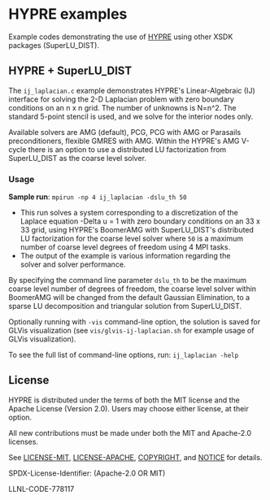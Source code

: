 <!--
Copyright 1998-2019 Lawrence Livermore National Security, LLC and other
HYPRE Project Developers. See the top-level COPYRIGHT file for details.

SPDX-License-Identifier: (Apache-2.0 OR MIT)
-->
# HYPRE examples

Example codes demonstrating the use of [HYPRE](https://computing.llnl.gov/projects/hypre-scalable-linear-solvers-multigrid-methods) using other XSDK packages (SuperLU_DIST).

## HYPRE + SuperLU_DIST

The `ij_laplacian.c` example demonstrates HYPRE's Linear-Algebraic (IJ) interface
for solving the 2-D Laplacian problem with zero boundary conditions on an n x n grid.
The number of unknowns is N=n^2.
The standard 5-point stencil is used, and we solve for the interior nodes only.

Available solvers are AMG (default), PCG, PCG with AMG or Parasails
preconditioners, flexible GMRES with AMG. 
Within the HYPRE's AMG V-cycle there is an option to use a 
distributed LU factorization from
SuperLU_DIST as the coarse level solver.

### Usage

**Sample run**:   `mpirun -np 4 ij_laplacian -dslu_th 50`

 - This run solves a system corresponding to a discretization 
    of the Laplace equation -Delta u = 1 with zero boundary
    conditions on an 33 x 33 grid, using HYPRE's BoomerAMG with SuperLU_DIST's
    distributed LU factorization for the coarse level solver where `50` 
    is a maximum number of coarse level degrees of freedom using 4 MPI tasks. 
 - The output of the example is various information regarding the  
    solver and solver performance. 

By specifying the command line parameter `dslu_th` to be
the maximum coarse level number of degrees of freedom, the
coarse level solver within BoomerAMG will be changed from the
default Gaussian Elimination, to a sparse LU decomposition and
triangular solution from SuperLU_DIST.

Optionally running with `-vis` command-line option, the solution is saved for GLVis visualization (see `vis/glvis-ij-laplacian.sh` for example usage of GLVis visualization).

To see the full list of command-line options, run: `ij_laplacian -help`

## License
HYPRE is distributed under the terms of both the MIT license and the Apache
License (Version 2.0). Users may choose either license, at their option.

All new contributions must be made under both the MIT and Apache-2.0 licenses.

See [LICENSE-MIT](./LICENSE-MIT), [LICENSE-APACHE](./LICENSE-APACHE),
[COPYRIGHT](./COPYRIGHT), and [NOTICE](./NOTICE) for details.

SPDX-License-Identifier: (Apache-2.0 OR MIT)

LLNL-CODE-778117
